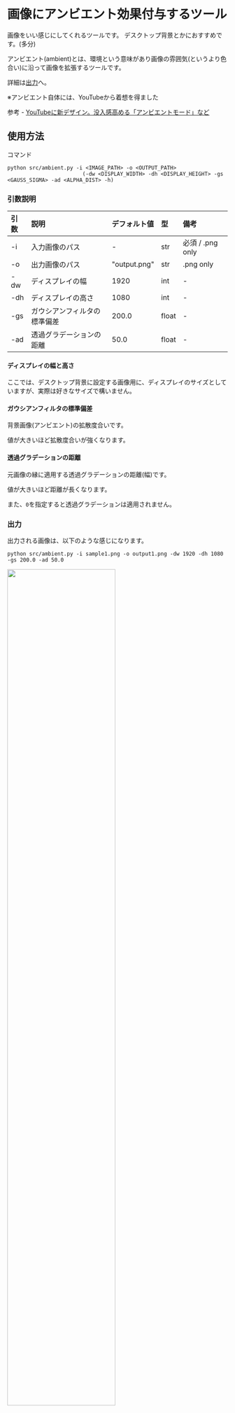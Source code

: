 # 画像にアンビエント効果付与するツール

画像をいい感じにしてくれるツールです。
デスクトップ背景とかにおすすめです。(多分)

アンビエント(ambient)とは、環境という意味があり画像の雰囲気(というより色合い)に沿って画像を拡張するツールです。

詳細は[出力](#出力)へ。

※アンビエント自体には、YouTubeから着想を得ました

参考 - [YouTubeに新デザイン。没入感高める「アンビエントモード」など](https://av.watch.impress.co.jp/docs/news/1450257.html)

## 使用方法

コマンド
```
python src/ambient.py -i <IMAGE_PATH> -o <OUTPUT_PATH>
                        (-dw <DISPLAY_WIDTH> -dh <DISPLAY_HEIGHT> -gs <GAUSS_SIGMA> -ad <ALPHA_DIST> -h)
```

### 引数説明

| 引数 | 説明 | デフォルト値 | 型 | 備考 |
|:---|:---|:---|:---|:---|
| -i | 入力画像のパス | - | str | 必須 / .png only |
| -o | 出力画像のパス | "output.png" | str | .png only |
| -dw | ディスプレイの幅 | 1920 | int | - |
| -dh | ディスプレイの高さ | 1080 | int | - |
| -gs | ガウシアンフィルタの標準偏差 | 200.0 | float | - |
| -ad | 透過グラデーションの距離 | 50.0 | float | - |

#### ディスプレイの幅と高さ

ここでは、デスクトップ背景に設定する画像用に、ディスプレイのサイズとしていますが、実際は好きなサイズで構いません。

#### ガウシアンフィルタの標準偏差

背景画像(アンビエント)の拡散度合いです。

値が大きいほど拡散度合いが強くなります。

#### 透過グラデーションの距離

元画像の縁に適用する透過グラデーションの距離(幅)です。

値が大きいほど距離が長くなります。

また、`0`を指定すると透過グラデーションは適用されません。

### 出力

出力される画像は、以下のような感じになります。

```
python src/ambient.py -i sample1.png -o output1.png -dw 1920 -dh 1080 -gs 200.0 -ad 50.0
```
<img src="sample/output1.png" width="70%">

ガウシアンフィルタの標準偏差の変更
```
python src/ambient.py -i sample1.png -o output2.png -dw 1920 -dh 1080 -gs 80.0 -ad 50.0
```
<img src="sample/output2.png" width="70%">

透過グラデーションの距離の変更
```
python src/ambient.py -i sample1.png -o sample/output5.png -dw 1920 -dh 1080 -gs 200.0 -ad 20.0
```
<img src="sample/output3.png" width="70%">

```
python src/ambient.py -i sample1.png -o output3.png -dw 1920 -dh 1080 -gs 200.0 -ad 0.0
```
<img src="sample/output4.png" width="70%">

サイズの変更
```
python src/ambient.py -i sample1.png -o sample/output4.png -dw 900 -dh 900 -gs 200.0 -ad 50.0
```
<img src="sample/output5.png" width="70%">

出力された画像をデスクトップに適用するとこんな感じ。

(嗜好がバレる....w)

<img src="image/desktop.png" width="70%">

## 経緯

### アスペクト比が16:9でない画像のデスクトップ背景は厳しい...

ゲームのキャプチャ画像を適当の大きさにトリミングして、デスクトップ背景に設定してみました。(セノくんかわいいね)

デスクトップ背景設定にあたり、主に以下の４つの表示方法があります。("スパン"と"並べて表示"は目的外のため割愛)

![bad_example](image/bad_ex.jpg)

for translation
- a.ページ幅に合わせる
    - 良い
        - 余白がない
        - アスペクト比維持
    - 悪い
        - 外側が見切れてる
        - 画質が劣化
- b.画面のサイズに合わせる
    - 良い
        - アスペクト比維持
        - 見切れていない
    - 悪い
        - 余白がある
        - 画質が劣化
- c.中央に表示
    - 良い
        - アスペクト比維持
        - 見切れていない
        - 画質劣化がない
    - 悪い
        - 余白がある
- d.拡大して表示
    - 良い
        - 余白がない
        - 見切れていない
    - 悪い
        - 画質が劣化
        - アスペクト比が変わる (引き伸ばされる or 縮む)

アスペクト比が16:9でない画像をデスクトップ背景にしようとすると、なんだかしっくりこない...

一番マシに思えるのが"中央に表示"で、画質劣化や見切れ、引き伸ばし/縮みがないです。(originalなので当然ではある)

そこで、この"中央に表示"で設定した際に生まれる余白をなんとかしたいなぁと思い、いい感じの方法を思いついたので実装しました。

## 説明及びサンプルに利用しているキャプチャ画像について

説明やサンプルとして利用しているキャプチャ画像は、オープンワールド・アクションRPG『原神』のゲーム内キャプチャ画像です。
ゲーム内キャプチャ画像は次のガイドラインを遵守して利用しています。

- 株式会社miHoYo ネットワークサービスにおける著作物の利用に関するガイドライン
    https://corp.mihoyo.co.jp/policy/guideline1.html

万が一、利用しているキャプチャ画像に対して、著作権侵害などの問題がある場合は、速やかに対処いたします。



